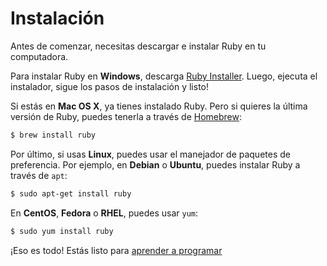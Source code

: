 Instalación
===========

Antes de comenzar, necesitas descargar e instalar Ruby en tu computadora.

Para instalar Ruby en **Windows**, descarga [Ruby Installer](http://dl.bintray.com/oneclick/rubyinstaller/rubyinstaller-2.0.0-p451.exe?direct).
Luego, ejecuta el instalador, sigue los pasos de instalación y listo!

Si estás en **Mac OS X**, ya tienes instalado Ruby. Pero si quieres la
última versión de Ruby, puedes tenerla a través de [Homebrew](http://brew.sh/):

```html
$ brew install ruby
```

Por último, si usas **Linux**, puedes usar el manejador de paquetes
de preferencia. Por ejemplo, en **Debian** o **Ubuntu**, puedes instalar
Ruby a través de `apt`:

```html
$ sudo apt-get install ruby
```

En **CentOS**, **Fedora** o **RHEL**, puedes usar `yum`:

```html
$ sudo yum install ruby
```

¡Eso es todo! Estás listo para [aprender a programar](/aprende.a.programar/capitulos/numeros.md)
